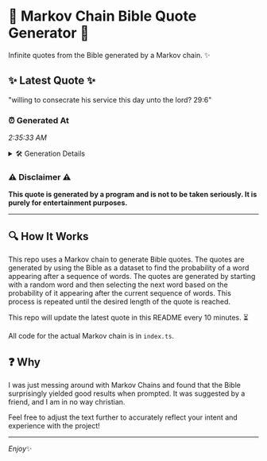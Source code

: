 # 📖 Markov Chain Bible Quote Generator 📖

Infinite quotes from the Bible generated by a Markov chain. ✨

## ✨ Latest Quote ✨
"willing to consecrate his service this day unto the lord? 29:6"

### ⏰ Generated At
*2:35:33 AM*

<details>
    <summary>🛠️ Generation Details</summary>
    <p>
        <strong>🌱 Seed:</strong> willing<br>
        <strong>🔄 Iterations:</strong> 10<br>
        <strong>📜 Context History:</strong><br>[ willing ]: to<br>[ willing, to ]: consecrate<br>[ willing, to, consecrate ]: his<br>[ willing, to, consecrate, his ]: service<br>[ willing, to, consecrate, his, service ]: this<br>[ willing, to, consecrate, his, service, this ]: day<br>[ to, consecrate, his, service, this, day ]: unto<br>[ consecrate, his, service, this, day, unto ]: the<br>[ his, service, this, day, unto, the ]: lord?<br>[ service, this, day, unto, the, lord? ]: 29:6<br>
    </p>
</details>

### ⚠️ Disclaimer ⚠️
**This quote is generated by a program and is not to be taken seriously. It is purely for entertainment purposes.**

---

## 🔍 How It Works

This repo uses a Markov chain to generate Bible quotes. The quotes are generated by using the Bible as a dataset to find the probability of a word appearing after a sequence of words. The quotes are generated by starting with a random word and then selecting the next word based on the probability of it appearing after the current sequence of words. This process is repeated until the desired length of the quote is reached.

This repo will update the latest quote in this README every 10 minutes. ⏳

All code for the actual Markov chain is in `index.ts`.

## ❓ Why

I was just messing around with Markov Chains and found that the Bible surprisingly yielded good results when prompted. 
It was suggested by a friend, and I am in no way christian.

Feel free to adjust the text further to accurately reflect your intent and experience with the project!

---

*Enjoy*✨
